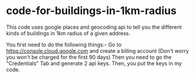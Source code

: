 # code-for-buildings-in-1km-radius
This code uses google places and geocoding api to tell you the different kinds of buildings in 1km radius of a given address.

You first need to do the following things:-
Go to https://console.cloud.google.com and create a billing account (Don't worry you won't be charged for the first 90 days)
Then you need to go the "Credentials" Tab and generate 2 api keys.
Then, you put the keys in my code.
